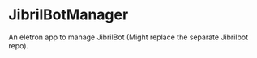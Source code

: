 # JibrilBotManager

An eletron app to manage JibrilBot (Might replace the separate Jibrilbot repo). 
